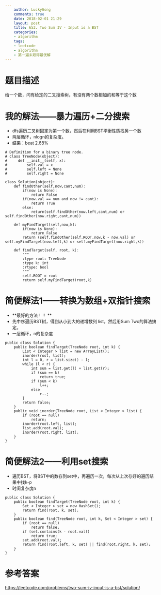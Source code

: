 ```yaml
---
    author: LuckyGong
    comments: true
    date: 2018-02-01 21:29
    layout: post
    title: 653. Two Sum IV - Input is a BST
    categories:
    - algorithm
    tags:
    - leetcode
    - algorithm
    - 第一遍未取得最优解
---
```


# 题目描述

给一个数，问有给定的二叉搜索树，有没有两个数相加的和等于这个数

# 我的解法——暴力遍历+二分搜索

- dfs遍历二叉树固定为第一个数，然后在利用BST平衡性质找另一个数
- 两层循环，nlogn的复杂度。
- 结果：beat 2.68%

```
# Definition for a binary tree node.
# class TreeNode(object):
#     def __init__(self, x):
#         self.val = x
#         self.left = None
#         self.right = None

class Solution(object):      
    def findOther(self,now,cant,num):
        if(now is None):
            return False
        if(now.val == num and now != cant):
            return True
        else:
            return(self.findOther(now.left,cant,num) or self.findOther(now.right,cant,num))
        
    def myFindTarget(self,now,k):
        if(now is None):
            return False
        return (self.findOther(self.ROOT,now,k - now.val) or self.myFindTarget(now.left,k) or self.myFindTarget(now.right,k))
            
    def findTarget(self, root, k):
        """
        :type root: TreeNode
        :type k: int
        :rtype: bool
        """
        self.ROOT = root
        return self.myFindTarget(root,k)
```

# 简便解法1——转换为数组+双指针搜索

- **最好的方法！！ **
- 先中序遍历BST树，得到从小到大的递增数列 list。然后用Sum Two的算法搞定。 
- 一层循环，n的复杂度

```
public class Solution {
    public boolean findTarget(TreeNode root, int k) {
        List < Integer > list = new ArrayList();
        inorder(root, list);
        int l = 0, r = list.size() - 1;
        while (l < r) {
            int sum = list.get(l) + list.get(r);
            if (sum == k)
                return true;
            if (sum < k)
                l++;
            else
                r--;
        }
        return false;
    }
    public void inorder(TreeNode root, List < Integer > list) {
        if (root == null)
            return;
        inorder(root.left, list);
        list.add(root.val);
        inorder(root.right, list);
    }
}
```



# 简便解法2——利用set搜索

- 遍历BST，将BST中的数存到set中，再遍历一次，每次从上次存好的遍历结果中找k-p
- 时间复杂度n

```
public class Solution {
    public boolean findTarget(TreeNode root, int k) {
        Set < Integer > set = new HashSet();
        return find(root, k, set);
    }
    public boolean find(TreeNode root, int k, Set < Integer > set) {
        if (root == null)
            return false;
        if (set.contains(k - root.val))
            return true;
        set.add(root.val);
        return find(root.left, k, set) || find(root.right, k, set);
    }
}
```



# 参考答案

https://leetcode.com/problems/two-sum-iv-input-is-a-bst/solution/